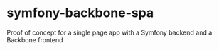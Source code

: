 symfony-backbone-spa
====================

Proof of concept for a single page app with a Symfony backend and a Backbone frontend
